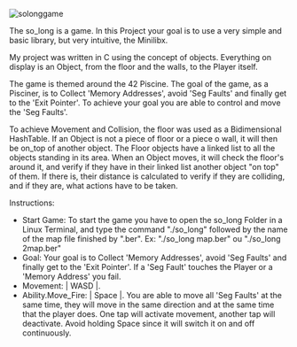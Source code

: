 ![solonggame](https://github.com/42rteles-f/so_long/assets/89268663/e9028c57-6afc-4a6a-b50d-e79f46f560b2)

The so_long is a game. In this Project your goal is to use a very simple and basic library, but very intuitive, the Minilibx.

My project was written in C using the concept of objects. Everything on display is an Object, from the floor and the walls, to the Player itself.

The game is themed around the 42 Piscine. The goal of the game, as a Pisciner, is to Collect 'Memory Addresses', avoid 'Seg Faults' and finally get to the 'Exit Pointer'. To achieve your goal you are able to control and move the 'Seg Faults'.

To achieve Movement and Collision, the floor was used as a Bidimensional HashTable. If an Object is not a piece of floor or a piece o wall, it will then be on_top of another object. The Floor objects have a linked list to all the objects standing in its area. When an Object moves, it will check the floor's around it, and verify if they have in their linked list another object "on top" of them. If there is, their distance is calculated to verify if they are colliding, and if they are, what actions have to be taken.

Instructions: 

  - Start Game: To start the game you have to open the so_long Folder in a Linux Terminal, and type the command "./so_long" followed by the name of the map file finished by ".ber". Ex: "./so_long map.ber" ou "./so_long 2map.ber"
  - Goal: Your goal is to Collect 'Memory Addresses', avoid 'Seg Faults' and finally get to the 'Exit Pointer'. If a 'Seg Fault' touches the Player or a 'Memory Address'
you fail.
  - Movement: | WASD |.
  - Ability.Move_Fire: | Space |. You are able to move all 'Seg Faults' at the same time, they will move in the same direction and at the same time that the player does.
One tap will activate movement, another tap will deactivate. Avoid holding Space since it will switch it on and off continuously.


